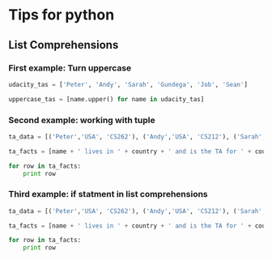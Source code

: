 # Tips for python

## List Comprehensions

### First example: Turn uppercase 

```python
udacity_tas = ['Peter', 'Andy', 'Sarah', 'Gundega', 'Job', 'Sean']

uppercase_tas = [name.upper() for name in udacity_tas]
```

### Second example: working with tuple

```python
ta_data = [('Peter','USA', 'CS262'), ('Andy','USA', 'CS212'), ('Sarah','England', 'CS101'), ('Gundega','Latvia', 'CS373'), ('Job','USA', 'CS387'), ('Sean','USA', 'CS253')]

ta_facts = [name + ' lives in ' + country + ' and is the TA for ' + course for name, country, course in ta_data]

for row in ta_facts:
    print row
```

### Third example: if statment in list comprehensions

```python
ta_data = [('Peter','USA', 'CS262'), ('Andy','USA', 'CS212'), ('Sarah','England', 'CS101'), ('Gundega','Latvia', 'CS373'), ('Job','USA', 'CS387'), ('Sean','USA', 'CS253')]

ta_facts = [name + ' lives in ' + country + ' and is the TA for ' + course for name, country, course in ta_data if country != 'USA']

for row in ta_facts:
    print row

```

